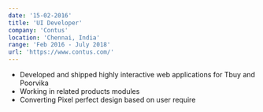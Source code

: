 ```yaml
---
date: '15-02-2016'
title: 'UI Developer'
company: 'Contus'
location: 'Chennai, India'
range: 'Feb 2016 - July 2018'
url: 'https://www.contus.com/'
---
```


- Developed and shipped highly interactive web applications for Tbuy and Poorvika
- Working in related products modules
- Converting Pixel perfect design based on user require
